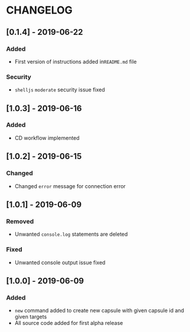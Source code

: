 # CHANGELOG

## [0.1.4] - 2019-06-22

### Added

- First version of instructions added in`README.md` file

### Security

- `shelljs` `moderate` security issue fixed

## [1.0.3] - 2019-06-16

### Added

- CD workflow implemented

## [1.0.2] - 2019-06-15

### Changed

- Changed `error` message for connection error

## [1.0.1] - 2019-06-09

### Removed

- Unwanted `console.log` statements are deleted

### Fixed

- Unwanted console output issue fixed

## [1.0.0] - 2019-06-09

### Added

- `new` command added to create new capsule with given capsule id and given targets
- All source code added for first alpha release 
